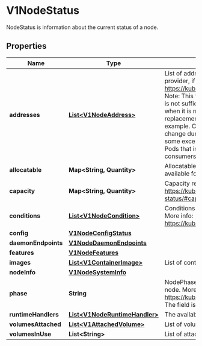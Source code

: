 

# V1NodeStatus

NodeStatus is information about the current status of a node.

## Properties

| Name | Type | Description | Notes |
|------------ | ------------- | ------------- | -------------|
|**addresses** | [**List&lt;V1NodeAddress&gt;**](V1NodeAddress.md) | List of addresses reachable to the node. Queried from cloud provider, if available. More info: https://kubernetes.io/docs/concepts/nodes/node/#addresses Note: This field is declared as mergeable, but the merge key is not sufficiently unique, which can cause data corruption when it is merged. Callers should instead use a full-replacement patch. See https://pr.k8s.io/79391 for an example. Consumers should assume that addresses can change during the lifetime of a Node. However, there are some exceptions where this may not be possible, such as Pods that inherit a Node&#39;s address in its own status or consumers of the downward API (status.hostIP). |  [optional] |
|**allocatable** | **Map&lt;String, Quantity&gt;** | Allocatable represents the resources of a node that are available for scheduling. Defaults to Capacity. |  [optional] |
|**capacity** | **Map&lt;String, Quantity&gt;** | Capacity represents the total resources of a node. More info: https://kubernetes.io/docs/reference/node/node-status/#capacity |  [optional] |
|**conditions** | [**List&lt;V1NodeCondition&gt;**](V1NodeCondition.md) | Conditions is an array of current observed node conditions. More info: https://kubernetes.io/docs/concepts/nodes/node/#condition |  [optional] |
|**config** | [**V1NodeConfigStatus**](V1NodeConfigStatus.md) |  |  [optional] |
|**daemonEndpoints** | [**V1NodeDaemonEndpoints**](V1NodeDaemonEndpoints.md) |  |  [optional] |
|**features** | [**V1NodeFeatures**](V1NodeFeatures.md) |  |  [optional] |
|**images** | [**List&lt;V1ContainerImage&gt;**](V1ContainerImage.md) | List of container images on this node |  [optional] |
|**nodeInfo** | [**V1NodeSystemInfo**](V1NodeSystemInfo.md) |  |  [optional] |
|**phase** | **String** | NodePhase is the recently observed lifecycle phase of the node. More info: https://kubernetes.io/docs/concepts/nodes/node/#phase The field is never populated, and now is deprecated. |  [optional] |
|**runtimeHandlers** | [**List&lt;V1NodeRuntimeHandler&gt;**](V1NodeRuntimeHandler.md) | The available runtime handlers. |  [optional] |
|**volumesAttached** | [**List&lt;V1AttachedVolume&gt;**](V1AttachedVolume.md) | List of volumes that are attached to the node. |  [optional] |
|**volumesInUse** | **List&lt;String&gt;** | List of attachable volumes in use (mounted) by the node. |  [optional] |



